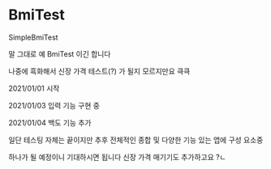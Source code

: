 # BmiTest
SimpleBmiTest

말 그대로 예 BmiTest 이긴 합니다

나중에 흑화해서 신장 가격 테스트(?) 가 될지 모르지만요 큭큭

2021/01/01
시작

2021/01/03
입력 기능 구현 중

2021/01/04 백도 기능 추가

일단 테스팅 자체는 끝이지만 추후 전체적인 종합 및 다양한 기능 있는 앱에 구성 요소중

하나가 될 예정이니 기대하시면 됩니다 신장 가격 매기기도 추가하고요 ?ㄴ